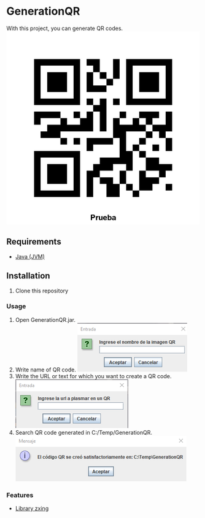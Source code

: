 # GenerationQR

With this project, you can generate QR codes.
![alt text](./assets/Prueba.png)

## Requirements

- <a href="https://www.java.com/es/download/ie_manual.jsp" target="_blank">Java (JVM)</a>


## Installation

1. Clone this repository


### Usage

1. Open GenerationQR.jar.
2. Write name of QR code.
![alt text](./assets/image.png)
3. Write the URL or text for which you want to create a QR code.
![alt text](./assets/image-1.png)
4. Search QR code generated in C:/Temp/GenerationQR.
![alt text](./assets/image-2.png)

### Features

* [Library zxing](https://zxing.github.io/zxing/apidocs/)